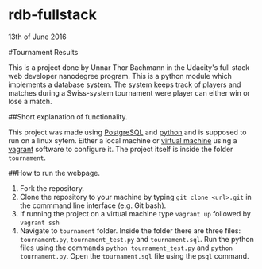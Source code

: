 rdb-fullstack
=============

13th of June 2016

#Tournament Results

This is a project done by Unnar Thor Bachmann in the Udacity's full stack web developer nanodegree program. This is a python module which implements a database system. The system keeps track of players and matches during a Swiss-system tournament were player can either win or lose a match. 

##Short explanation of functionality.

This project was made using [PostgreSQL](https://www.postgresql.org/) and [python](https://www.python.org/) and is supposed to run on a linux sytem. Either a local machine or [virtual machine](https://www.virtualbox.org/wiki/Downloads) using a [vagrant](https://www.vagrantup.com/) software to configure it. The project itself is inside the folder `tournament`.

##How to run the webpage.

1. Fork the repository.
2. Clone the repository to your machine by typing `git clone <url>.git` in the commmand line interface (e.g. Git bash). 
3. If running the project on a virtual machine type `vagrant up` followed by `vagrant ssh`
4. Navigate to `tournament` folder. Inside the folder there are three files: `tournament.py`, `tournament_test.py` and `tournament.sql`. Run the python files using the commands `python tournament_test.py` and `python tournament.py`. Open the `tournament.sql` file using the `psql` command.
